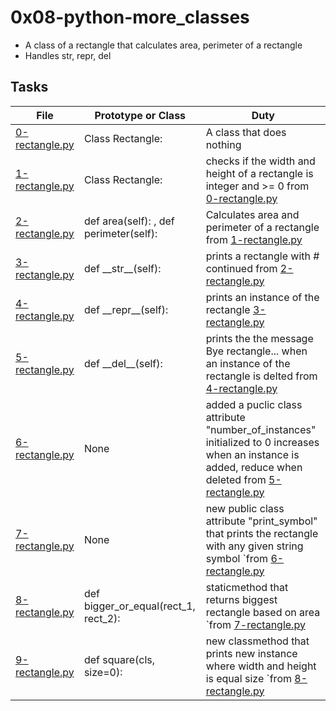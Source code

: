# 0x08-python-more_classes
* A class of a rectangle that calculates area, perimeter of a rectangle
* Handles str, repr, del


## Tasks
| File | Prototype or Class | Duty |
| ---- | ------------------ | ---- |
| [0-rectangle.py](0-rectangle.py) | Class Rectangle: | A class that does nothing |
| [1-rectangle.py](1-rectangle.py) | Class Rectangle: | checks if the width and height of a rectangle is integer and >= 0 from [0-rectangle.py](0-rectangle.py) |
| [2-rectangle.py](2-rectangle.py) | def area(self): , def perimeter(self): | Calculates area and perimeter of a rectangle from [1-rectangle.py](1-rectangle.py) |
| [3-rectangle.py](3-rectangle.py) | def \_\_str\_\_(self): | prints a rectangle with # continued from [2-rectangle.py](2-rectangle.py) |
| [4-rectangle.py](4-rectangle.py) | def \_\_repr\_\_(self): | prints an instance of the rectangle [3-rectangle.py](3-rectangle.py) |
| [5-rectangle.py](5-rectangle.py) | def \_\_del\_\_(self): | prints the the message Bye rectangle... when an instance of the rectangle is delted from [4-rectangle.py](4-rectangle.py) |
| [6-rectangle.py](6-rectangle.py) | None | added a puclic class attribute "number_of_instances" initialized to 0 increases when an instance is added, reduce when deleted from [5-rectangle.py](5-rectangle.py) |
| [7-rectangle.py](7-rectangle.py) | None | new public class attribute "print_symbol" that prints the rectangle with any given string symbol `from [6-rectangle.py](6-rectangle.py) |
| [8-rectangle.py](8-rectangle.py) | def bigger_or_equal(rect_1, rect_2): | staticmethod that returns biggest rectangle based on area `from [7-rectangle.py](7-rectangle.py) |
| [9-rectangle.py](9-rectangle.py) | def square(cls, size=0): | new classmethod that prints new instance where width and height is equal size `from [8-rectangle.py](8-rectangle.py) |
